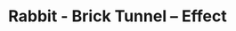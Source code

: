 ---
title: Rabbit - Brick Tunnel – Effect
builder: true
type: coming-soon

# Content section
sections:
  - headerSection
  - countdownSection
  - servicesSection
  - subscribeSection
  - teamSection
  - contactSection
  - mapSection

# Background effect
brickTunnelEffect: 
  enable: true
  ### Texture Background
  image: /images/stonePattern.jpg

---